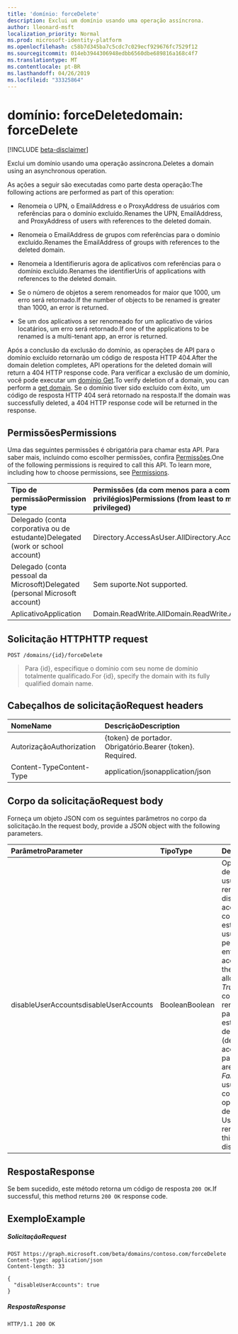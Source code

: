 ```yaml
---
title: 'domínio: forceDelete'
description: Exclui um domínio usando uma operação assíncrona.
author: lleonard-msft
localization_priority: Normal
ms.prod: microsoft-identity-platform
ms.openlocfilehash: c58b7d345ba7c5cdc7c029ecf929676fc7529f12
ms.sourcegitcommit: 014eb3944306948edbb6560dbe689816a168c4f7
ms.translationtype: MT
ms.contentlocale: pt-BR
ms.lasthandoff: 04/26/2019
ms.locfileid: "33325864"
---
```

# <a name="domain-forcedelete"></a><span data-ttu-id="874e2-103">domínio: forceDelete</span><span class="sxs-lookup"><span data-stu-id="874e2-103">domain: forceDelete</span></span>

[!INCLUDE [beta-disclaimer](../../includes/beta-disclaimer.md)]

<span data-ttu-id="874e2-104">Exclui um domínio usando uma operação assíncrona.</span><span class="sxs-lookup"><span data-stu-id="874e2-104">Deletes a domain using an asynchronous operation.</span></span>

<span data-ttu-id="874e2-105">As ações a seguir são executadas como parte desta operação:</span><span class="sxs-lookup"><span data-stu-id="874e2-105">The following actions are performed as part of this operation:</span></span>

* <span data-ttu-id="874e2-106">Renomeia o UPN, o EmailAddress e o ProxyAddress de usuários com referências para o domínio excluído.</span><span class="sxs-lookup"><span data-stu-id="874e2-106">Renames the UPN, EmailAddress, and ProxyAddress of users with references to the deleted domain.</span></span>

* <span data-ttu-id="874e2-107">Renomeia o EmailAddress de grupos com referências para o domínio excluído.</span><span class="sxs-lookup"><span data-stu-id="874e2-107">Renames the EmailAddress of groups with references to the deleted domain.</span></span>

* <span data-ttu-id="874e2-108">Renomeia a Identifieruris agora de aplicativos com referências para o domínio excluído.</span><span class="sxs-lookup"><span data-stu-id="874e2-108">Renames the identifierUris of applications with references to the deleted domain.</span></span>

* <span data-ttu-id="874e2-109">Se o número de objetos a serem renomeados for maior que 1000, um erro será retornado.</span><span class="sxs-lookup"><span data-stu-id="874e2-109">If the number of objects to be renamed is greater than 1000, an error is returned.</span></span>

* <span data-ttu-id="874e2-110">Se um dos aplicativos a ser renomeado for um aplicativo de vários locatários, um erro será retornado.</span><span class="sxs-lookup"><span data-stu-id="874e2-110">If one of the applications to be renamed is a multi-tenant app, an error is returned.</span></span>

<span data-ttu-id="874e2-111">Após a conclusão da exclusão do domínio, as operações de API para o domínio excluído retornarão um código de resposta HTTP 404.</span><span class="sxs-lookup"><span data-stu-id="874e2-111">After the domain deletion completes, API operations for the deleted domain will return a 404 HTTP response code.</span></span> <span data-ttu-id="874e2-112">Para verificar a exclusão de um domínio, você pode executar um [domínio Get](domain-get.md).</span><span class="sxs-lookup"><span data-stu-id="874e2-112">To verify deletion of a domain, you can perform a [get domain](domain-get.md).</span></span> <span data-ttu-id="874e2-113">Se o domínio tiver sido excluído com êxito, um código de resposta HTTP 404 será retornado na resposta.</span><span class="sxs-lookup"><span data-stu-id="874e2-113">If the domain was successfully deleted, a 404 HTTP response code will be returned in the response.</span></span>

## <a name="permissions"></a><span data-ttu-id="874e2-114">Permissões</span><span class="sxs-lookup"><span data-stu-id="874e2-114">Permissions</span></span>

<span data-ttu-id="874e2-p102">Uma das seguintes permissões é obrigatória para chamar esta API. Para saber mais, incluindo como escolher permissões, confira [Permissões](/graph/permissions-reference).</span><span class="sxs-lookup"><span data-stu-id="874e2-p102">One of the following permissions is required to call this API. To learn more, including how to choose permissions, see [Permissions](/graph/permissions-reference).</span></span>


|<span data-ttu-id="874e2-117">Tipo de permissão</span><span class="sxs-lookup"><span data-stu-id="874e2-117">Permission type</span></span>      | <span data-ttu-id="874e2-118">Permissões (da com menos para a com mais privilégios)</span><span class="sxs-lookup"><span data-stu-id="874e2-118">Permissions (from least to most privileged)</span></span>              |
|:--------------------|:---------------------------------------------------------|
|<span data-ttu-id="874e2-119">Delegado (conta corporativa ou de estudante)</span><span class="sxs-lookup"><span data-stu-id="874e2-119">Delegated (work or school account)</span></span> | <span data-ttu-id="874e2-120">Directory.AccessAsUser.All</span><span class="sxs-lookup"><span data-stu-id="874e2-120">Directory.AccessAsUser.All</span></span>    |
|<span data-ttu-id="874e2-121">Delegado (conta pessoal da Microsoft)</span><span class="sxs-lookup"><span data-stu-id="874e2-121">Delegated (personal Microsoft account)</span></span> | <span data-ttu-id="874e2-122">Sem suporte.</span><span class="sxs-lookup"><span data-stu-id="874e2-122">Not supported.</span></span>    |
|<span data-ttu-id="874e2-123">Aplicativo</span><span class="sxs-lookup"><span data-stu-id="874e2-123">Application</span></span> | <span data-ttu-id="874e2-124">Domain.ReadWrite.All</span><span class="sxs-lookup"><span data-stu-id="874e2-124">Domain.ReadWrite.All</span></span> |

## <a name="http-request"></a><span data-ttu-id="874e2-125">Solicitação HTTP</span><span class="sxs-lookup"><span data-stu-id="874e2-125">HTTP request</span></span>

<!-- { "blockType": "ignored" } -->
```http
POST /domains/{id}/forceDelete
```

> <span data-ttu-id="874e2-126">Para {id}, especifique o domínio com seu nome de domínio totalmente qualificado.</span><span class="sxs-lookup"><span data-stu-id="874e2-126">For {id}, specify the domain with its fully qualified domain name.</span></span>

## <a name="request-headers"></a><span data-ttu-id="874e2-127">Cabeçalhos de solicitação</span><span class="sxs-lookup"><span data-stu-id="874e2-127">Request headers</span></span>

| <span data-ttu-id="874e2-128">Nome</span><span class="sxs-lookup"><span data-stu-id="874e2-128">Name</span></span>       | <span data-ttu-id="874e2-129">Descrição</span><span class="sxs-lookup"><span data-stu-id="874e2-129">Description</span></span>|
|:---------------|:----------|
| <span data-ttu-id="874e2-130">Autorização</span><span class="sxs-lookup"><span data-stu-id="874e2-130">Authorization</span></span>  | <span data-ttu-id="874e2-p103">{token} de portador. Obrigatório.</span><span class="sxs-lookup"><span data-stu-id="874e2-p103">Bearer {token}. Required.</span></span>|
| <span data-ttu-id="874e2-133">Content-Type</span><span class="sxs-lookup"><span data-stu-id="874e2-133">Content-Type</span></span>  | <span data-ttu-id="874e2-134">application/json</span><span class="sxs-lookup"><span data-stu-id="874e2-134">application/json</span></span> |

## <a name="request-body"></a><span data-ttu-id="874e2-135">Corpo da solicitação</span><span class="sxs-lookup"><span data-stu-id="874e2-135">Request body</span></span>

<span data-ttu-id="874e2-136">Forneça um objeto JSON com os seguintes parâmetros no corpo da solicitação.</span><span class="sxs-lookup"><span data-stu-id="874e2-136">In the request body, provide a JSON object with the following parameters.</span></span>

| <span data-ttu-id="874e2-137">Parâmetro</span><span class="sxs-lookup"><span data-stu-id="874e2-137">Parameter</span></span>    | <span data-ttu-id="874e2-138">Tipo</span><span class="sxs-lookup"><span data-stu-id="874e2-138">Type</span></span>   |<span data-ttu-id="874e2-139">Descrição</span><span class="sxs-lookup"><span data-stu-id="874e2-139">Description</span></span>|
|:---------------|:--------|:----------|
|<span data-ttu-id="874e2-140">disableUserAccounts</span><span class="sxs-lookup"><span data-stu-id="874e2-140">disableUserAccounts</span></span>|<span data-ttu-id="874e2-141">Boolean</span><span class="sxs-lookup"><span data-stu-id="874e2-141">Boolean</span></span>| <span data-ttu-id="874e2-142">Opção para desabilitar contas de usuário renomeadas.</span><span class="sxs-lookup"><span data-stu-id="874e2-142">Option to disable renamed user accounts.</span></span> <span data-ttu-id="874e2-143">Se uma conta de usuário estiver desabilitada, o usuário não terá permissão para entrar.</span><span class="sxs-lookup"><span data-stu-id="874e2-143">If a user account is disabled, the user will not be allowed to sign in.</span></span><br><span data-ttu-id="874e2-144">*True* (padrão)-as contas de usuário renomeadas como parte dessa operação estão desabilitadas.</span><span class="sxs-lookup"><span data-stu-id="874e2-144">*True* (default) - User accounts renamed as part of this operation are disabled.</span></span><br><span data-ttu-id="874e2-145">*False* -as contas de usuário renomeadas como parte dessa operação não estão desabilitadas.</span><span class="sxs-lookup"><span data-stu-id="874e2-145">*False* - User accounts renamed as part of this operation are not disabled.</span></span> |

## <a name="response"></a><span data-ttu-id="874e2-146">Resposta</span><span class="sxs-lookup"><span data-stu-id="874e2-146">Response</span></span>

<span data-ttu-id="874e2-147">Se bem sucedido, este método retorna um código de resposta `200 OK`.</span><span class="sxs-lookup"><span data-stu-id="874e2-147">If successful, this method returns `200 OK` response code.</span></span> 

## <a name="example"></a><span data-ttu-id="874e2-148">Exemplo</span><span class="sxs-lookup"><span data-stu-id="874e2-148">Example</span></span>
##### <a name="request"></a><span data-ttu-id="874e2-149">Solicitação</span><span class="sxs-lookup"><span data-stu-id="874e2-149">Request</span></span>
<!-- {
  "blockType": "request",
  "name": "domain_forcedelete"
}-->
```http
POST https://graph.microsoft.com/beta/domains/contoso.com/forceDelete
Content-type: application/json
Content-length: 33

{
  "disableUserAccounts": true
}
```

##### <a name="response"></a><span data-ttu-id="874e2-150">Resposta</span><span class="sxs-lookup"><span data-stu-id="874e2-150">Response</span></span>

<!-- {
  "blockType": "response",
  "truncated": true,
  "@odata.type": "microsoft.graph.None"
} -->

```http
HTTP/1.1 200 OK
```
<!-- uuid: 8fcb5dbc-d5aa-4681-8e31-b001d5168d79
2015-10-25 14:57:30 UTC -->
<!--
{
  "type": "#page.annotation",
  "description": "domain: forcedelete",
  "keywords": "",
  "section": "documentation",
  "tocPath": "",
  "suppressions": []
}
-->
